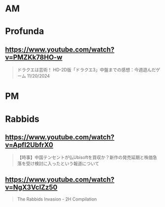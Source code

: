 # AM
# Profunda

## https://www.youtube.com/watch?v=PMZKk78HO-w

> ドラクエは芸術！ HD-2D版「ドラクエ3」中盤までの感想：今週遊んだゲーム 11/20/2024 

# PM
# Rabbids

## https://www.youtube.com/watch?v=ApfI2UbfrX0

> 【時事】中国テンセントが仏Ubisoftを買収か？新作の発売延期と株価急落を受け検討に入ったという報道について

## https://www.youtube.com/watch?v=NgX3VclZz50

> The Rabbids Invasion - 2H Compilation 
